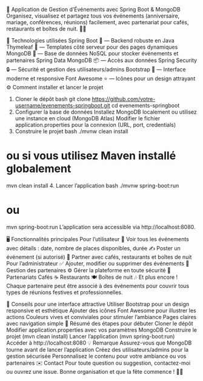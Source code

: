🎉 Application de Gestion d’Événements avec Spring Boot & MongoDB
Organisez, visualisez et partagez tous vos événements (anniversaire, mariage, conférences, réunions) facilement, avec partenariat pour cafés, restaurants et boîtes de nuit. 🥳✨

🚀 Technologies utilisées
Spring Boot 🌱 — Backend robuste en Java
Thymeleaf 🌸 — Templates côté serveur pour des pages dynamiques
MongoDB 🍃 — Base de données NoSQL pour stocker événements et partenaires
Spring Data MongoDB 📦 — Accès aux données
Spring Security 🔒 — Sécurité et gestion des utilisateurs/admins
Bootstrap 🎨 — Interface moderne et responsive
Font Awesome ⭐ — Icônes pour un design attrayant
⚙️ Comment installer et lancer le projet
1. Cloner le dépôt
bash
git clone https://github.com/votre-username/evenements-springboot.git
cd evenements-springboot
2. Configurer la base de données
Installez MongoDB localement ou utilisez une instance en cloud (MongoDB Atlas)
Modifier le fichier application.properties pour la connexion (URL, port, credentials)
3. Construire le projet
bash
./mvnw clean install
# ou si vous utilisez Maven installé globalement
mvn clean install
4. Lancer l’application
bash
./mvnw spring-boot:run
# ou
mvn spring-boot:run
L’application sera accessible via http://localhost:8080.

🖥️ Fonctionnalités principales
Pour l’utilisateur
🎈 Voir tous les événements avec détails : date, nombre de places disponibles, durée
✍️ Poster un événement (si autorisé)
🤝 Partner avec cafés, restaurants et boîtes de nuit
Pour l’administrateur
✅ Ajouter, modifier ou supprimer des événements
🔑 Gestion des partenaires
⚙️ Gérer la plateforme en toute sécurité
🌟 Partenariats
Cafés ☕️
Restaurants 🍽️
Boîtes de nuit 🎶
Et plus encore ! Chaque partenaire peut être associé à des événements pour couvrir tous types de réunions festives et professionnelles.

🎨 Conseils pour une interface attractive
Utiliser Bootstrap pour un design responsive et esthétique
Ajouter des icônes Font Awesome pour illustrer les actions
Couleurs vives et conviviales pour stimuler l’ambiance
Pages claires avec navigation simple
📝 Résumé des étapes pour débuter
Cloner le dépôt
Modifier application.properties avec vos paramètres MongoDB
Construire le projet (mvn clean install)
Lancer l’application (mvn spring-boot:run)
Accéder à http://localhost:8080
💡 Remarque
Assurez-vous que MongoDB tourne avant de lancer l’application
Créez des utilisateurs/admins pour la gestion sécurisée
Personnalisez le contenu pour votre ambiance ou vos partenaires
✉️ Contact
Pour toute question ou suggestion, contactez-moi ou ouvrez une issue. Bonne organisation et que la fête commence ! 🎉🎈

